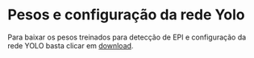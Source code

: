 # Pesos e configuração da rede Yolo

Para baixar os pesos treinados para detecção de EPI e configuração da rede YOLO basta clicar em [download](https://drive.google.com/drive/folders/14bC5x-nU1lRcb2XC3oIAz8we1yOzDGC6?usp=sharing). 
